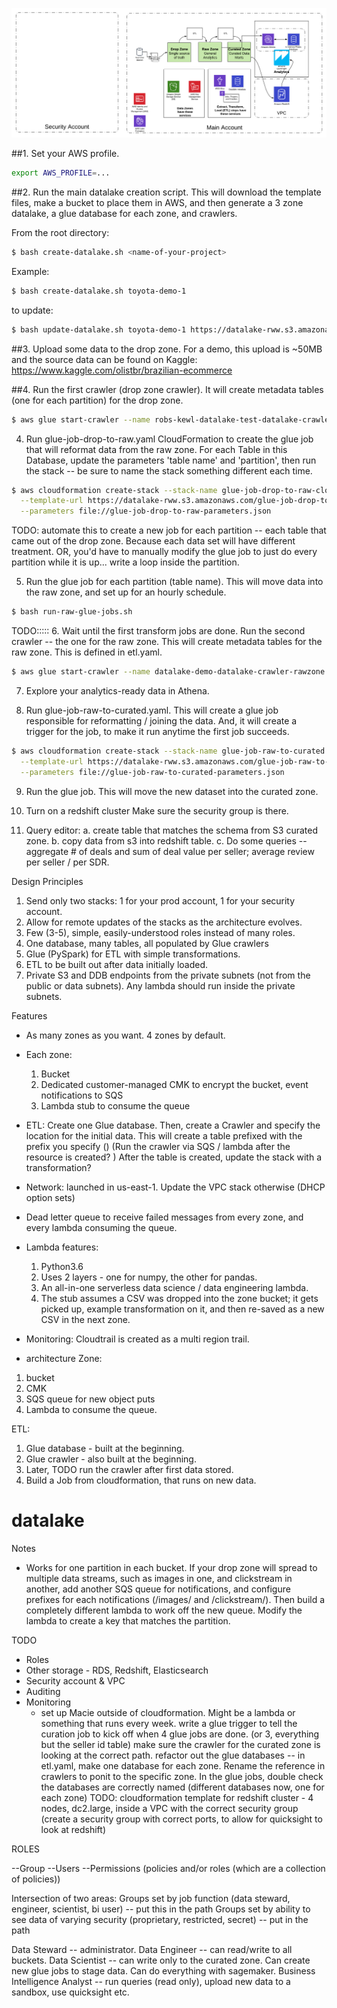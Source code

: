 ![architecture](https://github.com/robwhelan/datalake/blob/master/2ndWatch%20DataOps%20Platform.png)

##1. Set your AWS profile.
```bash
export AWS_PROFILE=...
```

##2. Run the main datalake creation script.
This will download the template files, make a bucket to place them in AWS, and then generate a 3 zone datalake, a glue database for each zone, and crawlers.

From the root directory:
```bash
$ bash create-datalake.sh <name-of-your-project>
```

Example:
```bash
$ bash create-datalake.sh toyota-demo-1
```
to update:
```bash
$ bash update-datalake.sh toyota-demo-1 https://datalake-rww.s3.amazonaws.com/main.yaml
```

##3. Upload some data to the drop zone.
For a demo, this upload is ~50MB and the source data can be found on Kaggle: https://www.kaggle.com/olistbr/brazilian-ecommerce

##4. Run the first crawler (drop zone crawler).
It will create metadata tables (one for each partition) for the drop zone.

```bash
$ aws glue start-crawler --name robs-kewl-datalake-test-datalake-crawler-dropzone
```

4. Run glue-job-drop-to-raw.yaml CloudFormation to create the glue job that will reformat data from the raw zone. For each Table in this Database, update the parameters 'table name' and 'partition', then run the stack -- be sure to name the stack something different each time.
```bash
$ aws cloudformation create-stack --stack-name glue-job-drop-to-raw-closed-deals-2 \
  --template-url https://datalake-rww.s3.amazonaws.com/glue-job-drop-to-raw.yaml \
  --parameters file://glue-job-drop-to-raw-parameters.json
```
TODO: automate this to create a new job for each partition -- each table that came out of the drop zone. Because each data set will have different treatment. OR, you'd have to manually modify the glue job to just do every partition while it is up... write a loop inside the partition.

5. Run the glue job for each partition (table name). This will move data into the raw zone, and set up for an hourly schedule.
```bash
$ bash run-raw-glue-jobs.sh
```

TODO:::::
6. Wait until the first transform jobs are done. Run the second crawler -- the one for the raw zone. This will create metadata tables for the raw zone. This is defined in etl.yaml.
```bash
$ aws glue start-crawler --name datalake-demo-datalake-crawler-rawzone
```

7. Explore your analytics-ready data in Athena.

8. Run glue-job-raw-to-curated.yaml. This will create a glue job responsible for reformatting / joining the data. And, it will create a trigger for the job, to make it run anytime the first job succeeds.
```bash
$ aws cloudformation create-stack --stack-name glue-job-raw-to-curated \
  --template-url https://datalake-rww.s3.amazonaws.com/glue-job-raw-to-curated.yaml \
  --parameters file://glue-job-raw-to-curated-parameters.json
```

9. Run the glue job. This will move the new dataset into the curated zone.

10. Turn on a redshift cluster
Make sure the security group is there.

11. Query editor:
a. create table that matches the schema from S3 curated zone.
b. copy data from s3 into redshift table.
c. Do some queries -- aggregate # of deals and sum of deal value per seller; average review per seller / per SDR.

Design Principles
1. Send only two stacks: 1 for your prod account, 1 for your security account.
2. Allow for remote updates of the stacks as the architecture evolves.
3. Few (3-5), simple, easily-understood roles instead of many roles.
4. One database, many tables, all populated by Glue crawlers
5. Glue (PySpark) for ETL with simple transformations.
6. ETL to be built out after data initially loaded.
7. Private S3 and DDB endpoints from the private subnets (not from the public or data subnets). Any lambda should run inside the private subnets.

Features
* As many zones as you want. 4 zones by default.
* Each zone:
  1. Bucket
  2. Dedicated customer-managed CMK to encrypt the bucket, event notifications to SQS
  3. Lambda stub to consume the queue
* ETL:
  Create one Glue database.
  Then, create a Crawler and specify the location for the initial data. This will create a table prefixed with the prefix you specify ()
  (Run the crawler via SQS / lambda after the resource is created? )
  After the table is created, update the stack with a transformation?
* Network: launched in us-east-1. Update the VPC stack otherwise (DHCP option sets)

* Dead letter queue to receive failed messages from every zone, and every lambda consuming the queue.

* Lambda features:
  1. Python3.6
  2. Uses 2 layers - one for numpy, the other for pandas.
  3. An all-in-one serverless data science / data engineering lambda.
  4. The stub assumes a CSV was dropped into the zone bucket; it gets picked up, example transformation on it, and then re-saved as a new CSV in the next zone.

* Monitoring:
Cloudtrail is created as a multi region trail.


* architecture
Zone:
1. bucket
2. CMK
3. SQS queue for new object puts
4. Lambda to consume the queue.

ETL:
1. Glue database - built at the beginning.
2. Glue crawler - also built at the beginning.
3. Later, TODO run the crawler after first data stored.
4. Build a Job from cloudformation, that runs on new data.

# datalake
Notes
* Works for one partition in each bucket. If your drop zone will spread to multiple data streams, such as images in one, and clickstream in another, add another SQS queue for notifications, and configure prefixes for each notifications (/images/ and /clickstream/). Then build a completely different lambda to work off the new queue. Modify the lambda to create a key that matches the partition.

TODO
* Roles
* Other storage - RDS, Redshift, Elasticsearch
* Security account & VPC
* Auditing
* Monitoring
  * set up Macie outside of cloudformation. Might be a lambda or something that runs every week.
  write a glue trigger to tell the curation job to kick off when 4 glue jobs are done. (or 3, everything but the seller id table)
  make sure the crawler for the curated zone is looking at the correct path.
  refactor out the glue databases -- in etl.yaml, make one database for each zone. Rename the reference in crawlers to ponit to the specific zone.
  In the glue jobs, double check the databases are correctly named (different databases now, one for each zone)
  TODO: cloudformation template for redshift cluster - 4 nodes, dc2.large, inside a VPC with the correct security group (create a security group with correct ports, to allow for quicksight to look at redshift)

ROLES


--Group
  --Users
  --Permissions (policies and/or roles (which are a collection of policies))


Intersection of two areas:
Groups set by job function (data steward, engineer, scientist, bi user) -- put this in the path
Groups set by ability to see data of varying security (proprietary, restricted, secret) -- put in the path

Data Steward -- administrator.
Data Engineer -- can read/write to all buckets.
Data Scientist -- can write only to the curated zone. Can create new glue jobs to stage data. Can do everything with sagemaker.
Business Intelligence Analyst -- run queries (read only), upload new data to a sandbox, use quicksight etc.
